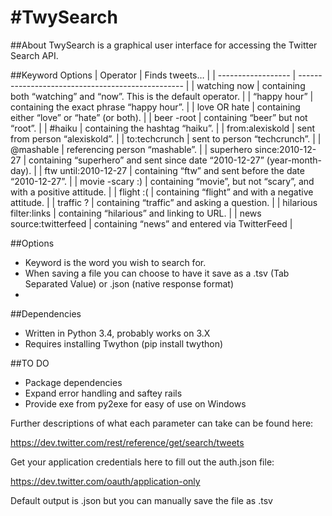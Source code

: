 #TwySearch
=========

##About
TwySearch is a graphical user interface for accessing the Twitter Search API.

##Keyword Options
| Operator |	Finds tweets… |
| ------------------ | ------------------------------------------------- |
| watching now	| containing both “watching” and “now”. This is the default operator. |
| “happy hour” |	containing the exact phrase “happy hour”. |
| love OR hate |	containing either “love” or “hate” (or both). |
| beer -root |	containing “beer” but not “root”. |
| #haiku |	containing the hashtag “haiku”. |
| from:alexiskold |	sent from person “alexiskold”. |
| to:techcrunch |	sent to person “techcrunch”. |
| @mashable |	referencing person “mashable”. |
| superhero since:2010-12-27 | containing “superhero” and sent since date “2010-12-27” (year-month-day). |
| ftw until:2010-12-27 |	containing “ftw” and sent before the date “2010-12-27”. |
| movie -scary :)	| containing “movie”, but not “scary”, and with a positive attitude. |
| flight :(	| containing “flight” and with a negative attitude. |
| traffic ?	| containing “traffic” and asking a question. |
| hilarious filter:links	| containing “hilarious” and linking to URL. |
| news source:twitterfeed	| containing “news” and entered via TwitterFeed |

##Options
* Keyword is the word you wish to search for.
* When saving a file you can choose to have it save as a .tsv (Tab Separated Value) or .json (native response format)
* 

##Dependencies
* Written in Python 3.4, probably works on 3.X
* Requires installing Twython (pip install twython)

##TO DO
* Package dependencies
* Expand error handling and saftey rails
* Provide exe from py2exe for easy of use on Windows


Further descriptions of what each parameter can take can be found here:

https://dev.twitter.com/rest/reference/get/search/tweets

Get your application credentials here to fill out the auth.json file:

https://dev.twitter.com/oauth/application-only

Default output is .json but you can manually save the file as .tsv
